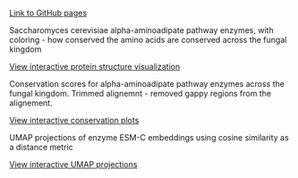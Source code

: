 [Link to GitHub pages](https://norle.github.io/a3_fungi/)


Saccharomyces cerevisiae alpha-aminoadipate pathway enzymes, with coloring - how conserved the amino acids are conserved across the fungal kingdom

[View interactive protein structure visualization](./html/3dmol_viewer.html)

Conservation scores for alpha-aminoadipate pathway enzymes across the fungal kingdom. Trimmed alignemnt - removed gappy regions from the alignement.

[View interactive conservation plots](./html/interactive_conservation.html)

UMAP projections of enzyme ESM-C embeddings using cosine similarity as a distance metric

[View interactive UMAP projections](./html/interactive_umap_subplots.html)